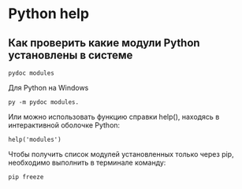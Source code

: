 # Python help

## Как проверить какие модули Python установлены в системе

```
pydoc modules
```

Для Python на Windows

```
py -m pydoc modules.
```

Или можно использовать функцию справки help(), находясь в интерактивной оболочке Python:

```
help('modules')
```

Чтобы получить список модулей установленных только через pip, необходимо выполнить в терминале команду:

```
pip freeze
```
